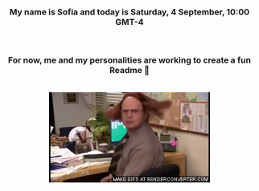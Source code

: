 


<div align="center">
<h3 >My name is Sofia and today is Saturday, 4 September, 10:00 GMT-4</h3><br>
<h3 >For now, me and my personalities are working to create a fun Readme 👋
</h3><br>
<img src='img/dwight.gif' alt='working...'/>
</div>
